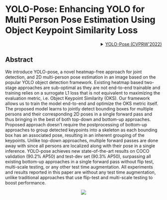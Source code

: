 # YOLO-Pose: Enhancing YOLO for Multi Person Pose Estimation Using Object Keypoint Similarity Loss

<!-- [ALGORITHM] -->

<details>
<summary align="right"><a href="https://arxiv.org/abs/2204.06806">YOLO-Pose (CVPRW'2022)</a></summary>

```bibtex
@inproceedings{maji2022yolo,
  title={Yolo-pose: Enhancing yolo for multi person pose estimation using object keypoint similarity loss},
  author={Maji, Debapriya and Nagori, Soyeb and Mathew, Manu and Poddar, Deepak},
  booktitle={Proceedings of the IEEE/CVF Conference on Computer Vision and Pattern Recognition},
  pages={2637--2646},
  year={2022}
}
```

</details>

## Abstract

<!-- [ABSTRACT] -->

We introduce YOLO-pose, a novel heatmap-free approach for joint detection, and 2D multi-person pose estimation in an image based on the popular YOLO object detection framework. Existing heatmap based two-stage approaches are sub-optimal as they are not end-to-end trainable and training relies on a surrogate L1 loss that is not equivalent to maximizing the evaluation metric, i.e. Object Keypoint Similarity (OKS). Our framework allows us to train the model end-to-end and optimize the OKS metric itself. The proposed model learns to jointly detect bounding boxes for multiple persons and their corresponding 2D poses in a single forward pass and thus bringing in the best of both top-down and bottom-up approaches. Proposed approach doesn't require the postprocessing of bottom-up approaches to group detected keypoints into a skeleton as each bounding box has an associated pose, resulting in an inherent grouping of the keypoints. Unlike top-down approaches, multiple forward passes are done away with since all persons are localized along with their pose in a single inference. YOLO-pose achieves new state-of-the-art results on COCO validation (90.2% AP50) and test-dev set (90.3% AP50), surpassing all existing bottom-up approaches in a single forward pass without flip test, multi-scale testing, or any other test time augmentation. All experiments and results reported in this paper are without any test time augmentation, unlike traditional approaches that use flip-test and multi-scale testing to boost performance.

<!-- [IMAGE] -->

<div align=center>
<img src="https://github.com/open-mmlab/mmpose/assets/26127467/63b9ba0c-3d28-4d5f-80b6-03f58cfb26c2">
</div>
